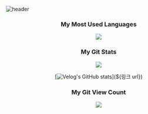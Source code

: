![header](https://capsule-render.vercel.app/api?type=waving&color=auto&height=200&section=header&text=Welcome!&fontSize=50&animation=twinkling)



<h3 align="center">My Most Used Languages</h3>
<p align="center">
  <a href="https://github.com/KurtYoon">
    <img align="center" src="https://github-readme-stats.vercel.app/api/top-langs/?username=KurtYoon&layout=compact&show_icons=true&show_owner=true&hide_title=false&theme=nord&hide=false" />
  </a>
</p>
<h3 align="center">My Git Stats</h3>
<p align="center">
  <a href="https://github.com/KurtYoon">
    <img align="center" src="https://github-readme-stats.vercel.app/api?username=KurtYoon&hide=false&hide_title=false&show_icons=false&include_all_commits=true&theme=nord" />
  </a>
</p>


<div align="center" style="text-align:center">
  
  [![Velog's GitHub stats](https://velog-readme-stats.vercel.app/api?name=kurtyoon&tag=${태그}&color=dark)](${링크 url})
  
</div>


<!-- <h3 align="center">My Solved.ac Tier</h3>
<p align="center">
  <a href="https://mazassumnida.wtf/api/v2/generate_badge?boj=kurtyoon)](https://solved.ac/kurtyoon/"/>
</p>

[![Solved.ac Profile](http://mazassumnida.wtf/api/v2/generate_badge?boj=kurtyoon)](https://solved.ac/kurtyoon/) -->

<h3 align="center">My Git View Count</h3>
<p align="center">
  <a href="https://hits.seeyoufarm.com"><img src="https://hits.seeyoufarm.com/api/count/incr/badge.svg?url=https%3A%2F%2Fgithub.com%2FKurtYoon%2Fhit-counter&count_bg=%23484947&title_bg=%23A29191&icon=github.svg&icon_color=%23E7E7E7&title=View&edge_flat=false"/></a>               
</p>
  
